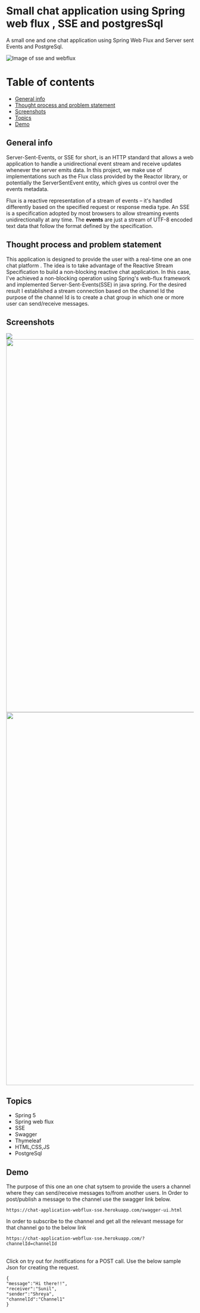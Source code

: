 # Small chat application using Spring web flux , SSE and postgresSql

A small one and one chat application using Spring Web Flux and Server sent Events and PostgreSql.

![Image of sse and webflux](https://i.ibb.co/BNpvcCR/image.png)

# Table of contents
* [General info](#general-info)
* [Thought process and problem statement](#thought-process-and-problem-statement)
* [Screenshots](#screenshots)
* [Topics](#topics)
* [Demo](#demo)

## General info
Server-Sent-Events, or SSE for short, is an HTTP standard that allows a web application to handle a unidirectional event stream and receive updates whenever the server emits data.
In this project, we make use of implementations such as the Flux class provided by the Reactor library, or potentially the ServerSentEvent entity, which gives us control over the events metadata.

Flux is a reactive representation of a stream of events – it's handled differently based on the specified request or response media type. An SSE is a specification adopted by most browsers to allow streaming events unidirectionally at any time.
The **events** are just a stream of UTF-8 encoded text data that follow the format defined by the specification.

## Thought process and problem statement
This application is designed to provide the user with a real-time one an one chat platform .
The idea is to take advantage of the Reactive Stream Specification to build a non-blocking reactive chat application. 
In this case, I've achieved a non-blocking operation using Spring's web-flux framework and implemented Server-Sent-Events(SSE) in java spring.
For the desired result I established a stream connection based on the channel Id the purpose of the channel Id is to create a chat group in which one or more user can send/receive messages.

## Screenshots
<img align="left" src="https://i.ibb.co/YhnKnGN/converstaion.png">
<img align="center" width="1000px" src="https://i.ibb.co/dKmzS1H/swaggerchat.png">
<img align="center" width="1000px" src="https://i.ibb.co/5YdK3hk/swagger-Image.png">

## Topics
- Spring 5
- Spring web flux 
- SSE
- Swagger
- Thymeleaf
- HTML,CSS,JS 
- PostgreSql

## Demo

The purpose of this one an one chat sytsem to provide the users a channel where they can send/receive messages to/from another users.
In Order to post/publish a message to the channel use the swagger link below.

```
https://chat-application-webflux-sse.herokuapp.com/swagger-ui.html
```

In order to subscribe to the channel and get all the relevant message for that channel go to the below link

```
https://chat-application-webflux-sse.herokuapp.com/?channelId=channelId
```

</br>
Click on try out for /notifications for a POST call.
Use the below sample Json for creating the request.

```
{
"message":"Hi there!!",
"receiver":"Sunil",
"sender":"Shreya",
"channelId":"Channel1"
}
```

